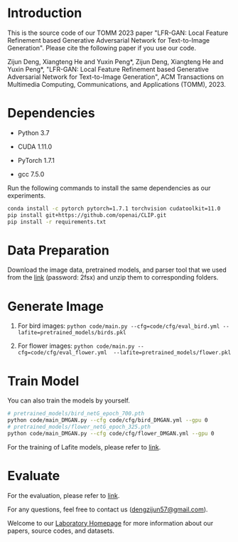 # Introduction

This is the source code of our TOMM 2023 paper "LFR-GAN: Local Feature Refinement based Generative Adversarial Network for Text-to-Image Generation". Please cite the following paper if you use our code.

Zijun Deng, Xiangteng He and Yuxin Peng*, Zijun Deng, Xiangteng He and Yuxin Peng*, "LFR-GAN: Local Feature Refinement based Generative Adversarial Network for Text-to-Image Generation", ACM Transactions on Multimedia Computing, Communications, and Applications (TOMM), 2023.


# Dependencies

- Python 3.7

- CUDA 1.11.0

- PyTorch 1.7.1

- gcc 7.5.0

Run the following commands to install the same dependencies as our experiments.

```bash
conda install -c pytorch pytorch=1.7.1 torchvision cudatoolkit=11.0
pip install git+https://github.com/openai/CLIP.git
pip install -r requirements.txt
```


# Data Preparation

Download the image data, pretrained models, and parser tool that we used from the [link](https://pan.baidu.com/s/1Q9Vh2JTOTHnsjmKlyqum2g) (password: 2fsx) and unzip them to corresponding folders.


# Generate Image

1. For bird images: `python code/main.py --cfg=code/cfg/eval_bird.yml --lafite=pretrained_models/birds.pkl`

2. For flower images: `python code/main.py --cfg=code/cfg/eval_flower.yml  --lafite=pretrained_models/flower.pkl`


# Train Model

You can also train the models by yourself.
```bash
# pretrained_models/bird_netG_epoch_700.pth
python code/main_DMGAN.py --cfg code/cfg/bird_DMGAN.yml --gpu 0
# pretrained_models/flower_netG_epoch_325.pth
python code/main_DMGAN.py --cfg code/cfg/flower_DMGAN.yml --gpu 0
```

For the training of Lafite models, please refer to [link](https://github.com/drboog/Lafite).

# Evaluate

For the evaluation, please refer to [link](https://github.com/drboog/Lafite).


For any questions, feel free to contact us (dengzijun57@gmail.com).

Welcome to our [Laboratory Homepage](http://www.icst.pku.edu.cn/mipl/home/) for more information about our papers, source codes, and datasets.
